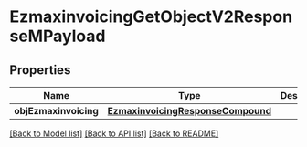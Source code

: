# EzmaxinvoicingGetObjectV2ResponseMPayload

## Properties
Name | Type | Description | Notes
------------ | ------------- | ------------- | -------------
**objEzmaxinvoicing** | [**EzmaxinvoicingResponseCompound**](EzmaxinvoicingResponseCompound.md) |  | 

[[Back to Model list]](../README.md#documentation-for-models) [[Back to API list]](../README.md#documentation-for-api-endpoints) [[Back to README]](../README.md)


